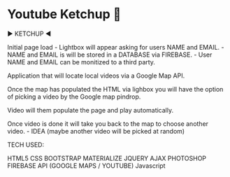 # Youtube Ketchup :red_circle:

:arrow_forward: KETCHUP :arrow_backward:

Initial page load - Lightbox will appear asking for users NAME and EMAIL. - NAME and EMAIL is will be stored in a DATABASE via FIREBASE. - User NAME and EMAIL can be monitized to a third party.

Application that will locate local videos via a Google Map API.

Once the map has populated the HTML via lighbox you will have the option of picking a video by the Google map pindrop.

Video will them populate the page and play automatically.

Once video is done it will take you back to the map to choose another video. - IDEA (maybe another video will be picked at random)

TECH USED:

HTML5
CSS
BOOTSTRAP
MATERIALIZE
JQUERY
AJAX
PHOTOSHOP
FIREBASE
API (GOOGLE MAPS / YOUTUBE)
Javascript
